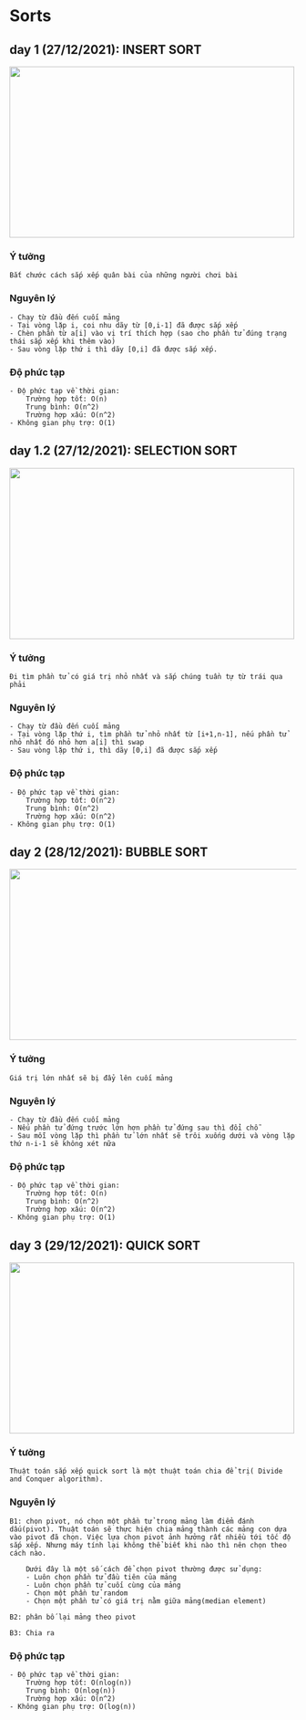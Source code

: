 # Sorts

## day 1 (27/12/2021): INSERT SORT
<img src="https://upload.wikimedia.org/wikipedia/commons/9/9c/Insertion-sort-example.gif" width="500px" height="300px"/>

### Ý tưởng
```
Bắt chước cách sắp xếp quân bài của những người chơi bài
```

### Nguyên lý
```
- Chạy từ đầu đến cuối mảng
- Tại vòng lặp i, coi nhu dãy từ [0,i-1] đã được sắp xếp
- Chèn phần từ a[i] vào vị trí thích hợp (sao cho phần tử đúng trạng thái sắp xếp khi thêm vào)
- Sau vòng lặp thứ i thì dãy [0,i] đã được sắp xếp.  
```
### Độ phức tạp
```
- Độ phức tạp về thời gian:
	Trường hợp tốt: O(n)
	Trung bình: O(n^2)
	Trường hợp xấu: O(n^2)
- Không gian phụ trợ: O(1)
```

## day 1.2 (27/12/2021): SELECTION SORT
<img src="https://nguyenvanhieu.vn/wp-content/uploads/2018/07/thuat-toan-selection-sort.gif" width="500px" height="300px"/>

### Ý tưởng
```
Đi tìm phần tử có giá trị nhỏ nhất và sắp chúng tuần tự từ trái qua phải
```

### Nguyên lý
```
- Chạy từ đầu đến cuối mảng
- Tại vòng lặp thứ i, tìm phần tử nhỏ nhất từ [i+1,n-1], nếu phần tử nhỏ nhất đó nhỏ hơn a[i] thì swap
- Sau vòng lặp thứ i, thì dãy [0,i] đã được sắp xếp
```
### Độ phức tạp
```
- Độ phức tạp về thời gian:
	Trường hợp tốt: O(n^2)
	Trung bình: O(n^2)
	Trường hợp xấu: O(n^2)
- Không gian phụ trợ: O(1)
```

## day 2 (28/12/2021): BUBBLE SORT
<img src="https://www.programmingsimplified.com/images/c/bubble-sort.gif" width="600px" height="300px"/>

### Ý tưởng
```
Giá trị lớn nhất sẽ bị đẩy lên cuối mảng
```

### Nguyên lý
```
- Chạy từ đầu đến cuối mảng
- Nếu phần tử đứng trước lớn hơn phần tử đứng sau thì đổi chỗ
- Sau mỗi vòng lặp thì phần tử lớn nhất sẽ trôi xuống dưới và vòng lặp thứ n-i-1 sẽ không xét nữa
```
### Độ phức tạp
```
- Độ phức tạp về thời gian:
	Trường hợp tốt: O(n)
	Trung bình: O(n^2)
	Trường hợp xấu: O(n^2)
- Không gian phụ trợ: O(1)
```
## day 3 (29/12/2021): QUICK SORT
<img src="https://upload.wikimedia.org/wikipedia/commons/9/9c/Quicksort-example.gif" width="500px" height="300px"/>

### Ý tưởng
```
Thuật toán sắp xếp quick sort là một thuật toán chia để trị( Divide and Conquer algorithm).
```

### Nguyên lý
```
B1: chọn pivot, nó chọn một phần tử trong mảng làm điểm đánh dấu(pivot). Thuật toán sẽ thực hiện chia mảng thành các mảng con dựa vào pivot đã chọn. Việc lựa chọn pivot ảnh hưởng rất nhiều tới tốc độ sắp xếp. Nhưng máy tính lại không thể biết khi nào thì nên chọn theo cách nào. 

	Dưới đây là một số cách để chọn pivot thường được sử dụng:
	- Luôn chọn phần tử đầu tiên của mảng
	- Luôn chọn phần tử cuối cùng của mảng
	- Chọn một phần tử random
	- Chọn một phần tử có giá trị nằm giữa mảng(median element)
	
B2: phân bố lại mảng theo pivot

B3: Chia ra
```
### Độ phức tạp
```
- Độ phức tạp về thời gian:
	Trường hợp tốt: O(nlog(n))
	Trung bình: O(nlog(n))
	Trường hợp xấu: O(n^2)
- Không gian phụ trợ: O(log(n))
```
